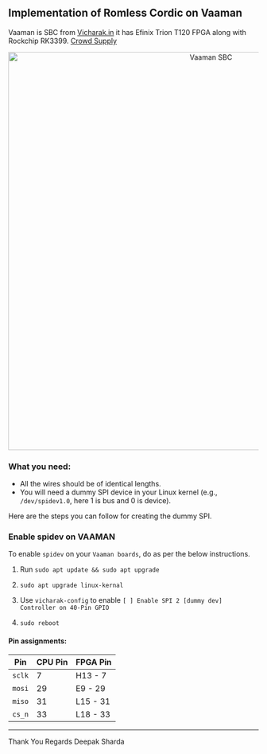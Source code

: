 ## Implementation of Romless Cordic on Vaaman 

Vaaman is SBC from [Vicharak.in](https://vicharak.in/) it has Efinix Trion T120 FPGA along with Rockchip RK3399. [Crowd Supply](www.crowdsupply.com/vicharak/vaaman) 




<p align="center">
  <img src="vaaman.JPG" alt="Vaaman SBC" width="800"/>
</p>


### What you need:
- All the wires should be of identical lengths. 
- You will need a dummy SPI device in your Linux kernel (e.g., `/dev/spidev1.0`, here 1 is bus and 0 is device).


Here are the steps you can follow for creating the dummy SPI.

 ### Enable spidev on VAAMAN
 
 To enable `spidev` on your `Vaaman boards`, do as per the below instructions. 
    
1. Run
     `sudo apt update && sudo apt upgrade `
2. `sudo apt upgrade linux-kernal`

3. Use `vicharak-config` to enable `[ ] Enable SPI 2 [dummy dev] Controller on 40-Pin GPIO`

4. `sudo reboot`


#### Pin assignments:

| Pin    | CPU Pin | FPGA Pin |
|---------|-------------|---------------|
|`sclk`  |7              |H13 - 7    |
|`mosi`|29       |E9 - 29|
|`miso`|31|L15 - 31|
|`cs_n`|33|L18 - 33|
--------------------------------------------------------------------------------------------

Thank You 
Regards 
Deepak Sharda 